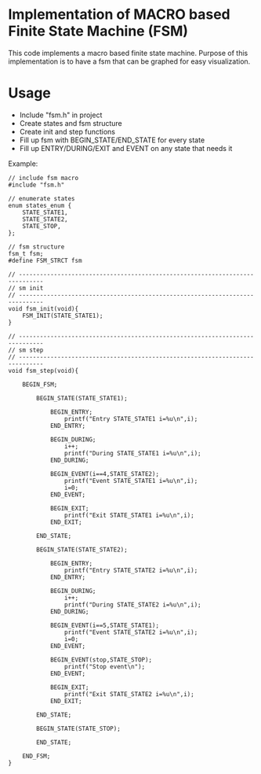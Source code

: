 # Implementation of MACRO based Finite State Machine (FSM)

This code implements a macro based finite state machine. Purpose of this implementation is to have a fsm that can be graphed for easy visualization.

# Usage

- Include "fsm.h" in project
- Create states and fsm structure
- Create init and step functions
- Fill up fsm with BEGIN_STATE/END_STATE for every state
- Fill up ENTRY/DURING/EXIT and EVENT on any state that needs it

Example:

```
// include fsm macro
#include "fsm.h"

// enumerate states
enum states_enum {
    STATE_STATE1,
    STATE_STATE2,
    STATE_STOP,
};

// fsm structure
fsm_t fsm;
#define FSM_STRCT fsm

// -----------------------------------------------------------------------------
// sm init
// -----------------------------------------------------------------------------
void fsm_init(void){
    FSM_INIT(STATE_STATE1);
}

// -----------------------------------------------------------------------------
// sm step
// -----------------------------------------------------------------------------
void fsm_step(void){
    
    BEGIN_FSM;

        BEGIN_STATE(STATE_STATE1);

            BEGIN_ENTRY;
                printf("Entry STATE_STATE1 i=%u\n",i);
            END_ENTRY;

            BEGIN_DURING;
                i++;
                printf("During STATE_STATE1 i=%u\n",i);
            END_DURING;
            
            BEGIN_EVENT(i==4,STATE_STATE2);
                printf("Event STATE_STATE1 i=%u\n",i);
                i=0;
            END_EVENT;
            
            BEGIN_EXIT;
                printf("Exit STATE_STATE1 i=%u\n",i);
            END_EXIT;

        END_STATE;

        BEGIN_STATE(STATE_STATE2);
            
            BEGIN_ENTRY;
                printf("Entry STATE_STATE2 i=%u\n",i);
            END_ENTRY;
            
            BEGIN_DURING;
                i++;
                printf("During STATE_STATE2 i=%u\n",i);
            END_DURING;
            
            BEGIN_EVENT(i==5,STATE_STATE1);
                printf("Event STATE_STATE2 i=%u\n",i);
                i=0;
            END_EVENT;

            BEGIN_EVENT(stop,STATE_STOP);
                printf("Stop event\n");
            END_EVENT;
            
            BEGIN_EXIT;
                printf("Exit STATE_STATE2 i=%u\n",i);
            END_EXIT;

        END_STATE;

        BEGIN_STATE(STATE_STOP);

        END_STATE;

    END_FSM;
}
```


